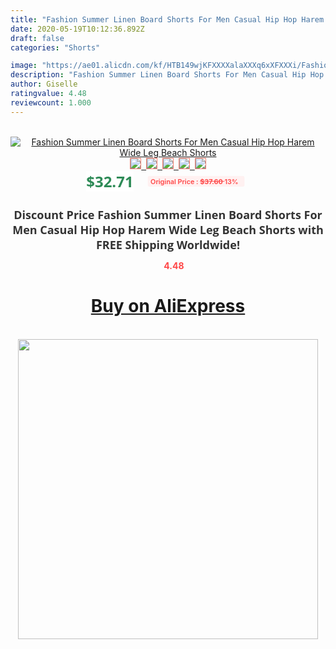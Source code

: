 ```yaml
---
title: "Fashion Summer Linen Board Shorts For Men Casual Hip Hop Harem Wide Leg Beach Shorts"
date: 2020-05-19T10:12:36.892Z
draft: false
categories: "Shorts"

image: "https://ae01.alicdn.com/kf/HTB149wjKFXXXXalaXXXq6xXFXXXi/Fashion-Summer-Linen-Board-Shorts-For-Men-Casual-Hip-Hop-Harem-Wide-Leg-Beach-Shorts.jpg"
description: "Fashion Summer Linen Board Shorts For Men Casual Hip Hop Harem Wide Leg Beach Shorts"
author: Giselle
ratingvalue: 4.48
reviewcount: 1.000
---
```

<br>
<div style="text-align: center;">
<a href="https://s.click.aliexpress.com/e/_9GPW3x" target="_blank" rel="nofollow noopener noreferrer"><img alt="Fashion Summer Linen Board Shorts For Men Casual Hip Hop Harem Wide Leg Beach Shorts" class="magnifier-image" src="https://ae01.alicdn.com/kf/HTB149wjKFXXXXalaXXXq6xXFXXXi/Fashion-Summer-Linen-Board-Shorts-For-Men-Casual-Hip-Hop-Harem-Wide-Leg-Beach-Shorts.jpg_640x640.jpg">
<br>
<img style="border:1px solid salmon" src="https://ae01.alicdn.com/kf/HTB149wjKFXXXXalaXXXq6xXFXXXi/Fashion-Summer-Linen-Board-Shorts-For-Men-Casual-Hip-Hop-Harem-Wide-Leg-Beach-Shorts.jpg_120x120.jpg">&nbsp;&nbsp;<img style="border:1px solid salmon" src="https://ae01.alicdn.com/kf/HTB1ps7nKFXXXXbCXVXXq6xXFXXXc/Fashion-Summer-Linen-Board-Shorts-For-Men-Casual-Hip-Hop-Harem-Wide-Leg-Beach-Shorts.jpg_120x120.jpg">&nbsp;&nbsp;<img style="border:1px solid salmon" src="https://ae01.alicdn.com/kf/HTB1qS.sKFXXXXXIXFXXq6xXFXXXv/Fashion-Summer-Linen-Board-Shorts-For-Men-Casual-Hip-Hop-Harem-Wide-Leg-Beach-Shorts.jpg_120x120.jpg">&nbsp;&nbsp;<img style="border:1px solid salmon" src="https://ae01.alicdn.com/kf/HTB1.vMFKFXXXXb5XXXXq6xXFXXX7/Fashion-Summer-Linen-Board-Shorts-For-Men-Casual-Hip-Hop-Harem-Wide-Leg-Beach-Shorts.jpg_120x120.jpg">&nbsp;&nbsp;<img style="border:1px solid salmon" src="https://ae01.alicdn.com/kf/HTB1Y_QjKFXXXXcTXVXXq6xXFXXXI/Fashion-Summer-Linen-Board-Shorts-For-Men-Casual-Hip-Hop-Harem-Wide-Leg-Beach-Shorts.jpg_120x120.jpg"></a></div><br0>
<div style="text-align: center;"><span style="background-color: white; border: 0px; box-sizing: border-box; color: seagreen; display: inline-block; font-family: &quot;open sans&quot; , &quot;arial&quot; , &quot;helvetica&quot; , sans-serif , &quot;heiti&quot;; font-size: 24px; font-stretch: inherit; font-weight: 700; line-height: inherit; margin: 0px 10px 0px 0px; padding: 0px; vertical-align: middle;">$32.71 </span>
<span style="background: rgb(255 , 241 , 241); border-radius: 3px; border: 0px; box-sizing: border-box; color: #ff4747; display: inline-block; font-family: inherit; font-size: 12px; font-stretch: inherit; font-style: inherit; font-variant: inherit; font-weight: 600; line-height: inherit; margin: 0px; padding: 2px 5px; transform: scale(0.9); vertical-align: middle;">Original Price : <b style="text-decoration: line-through;">$37.60 </b> 13%&nbsp;&nbsp;</span></div>
<h1 style="color: #333333; display: inline-block; font-family: &quot;open sans&quot; , &quot;arial&quot; , &quot;helvetica&quot; , sans-serif , &quot;heiti&quot;; font-size: 18px; font-stretch: inherit; font-weight: 700; text-align: center;">Discount Price Fashion Summer Linen Board Shorts For Men Casual Hip Hop Harem Wide Leg Beach Shorts with FREE Shipping Worldwide!</h1>
<div style="color: #ff4747; text-align: center;">
<img src="https://4.bp.blogspot.com/-M0ZcTcb-5uY/XleCXlxnR4I/AAAAAAAAAEc/OrjgMkXV1oMQFaCRZj5HQwOCBcu3w1FegCPcBGAYYCw/s1600/star.png" style="height: 15px;">&nbsp;<b>4.48</b></div>
<div class="button_cont" align="center"><a class="buynow_a" href="https://s.click.aliexpress.com/e/_9GPW3x" target="_blank" rel="nofollow noopener noreferrer"><H1>Buy on AliExpress</H1></a></div><br>
<div class="separator" style="clear: both; text-align: center;">
<img src="https://lh3.googleusercontent.com/-pTy5HemUv9M/XlePHvY0dAI/AAAAAAAAAE4/0nX5iRUoIWY8eMW9Dpxeirr157OZliDIgCLcBGAsYHQ/s1600/badge.gif" width="480">
</div>
